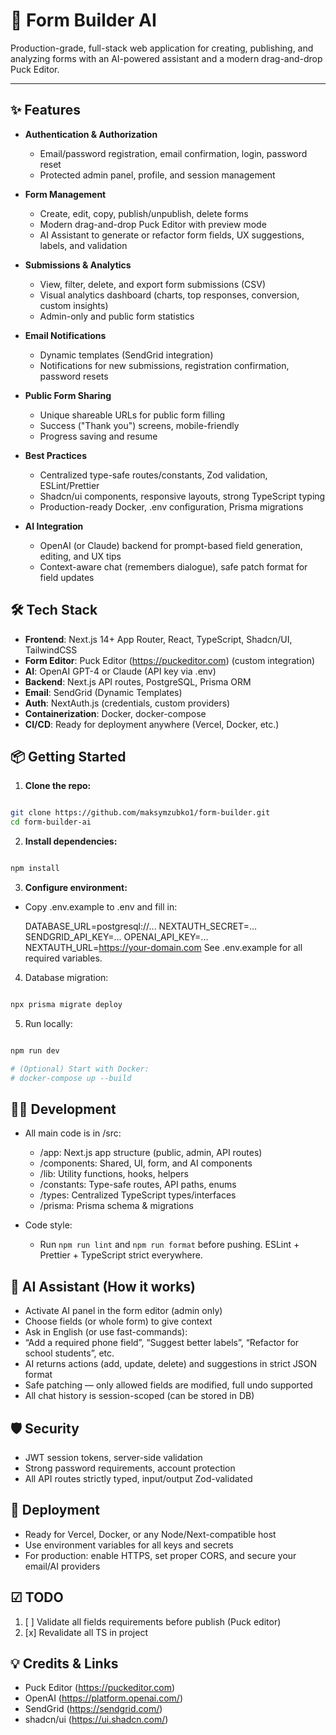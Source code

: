 # 📝 Form Builder AI

Production-grade, full-stack web application for creating, publishing, and analyzing forms with an AI-powered assistant and a modern drag-and-drop Puck Editor.

---

## ✨ Features

- **Authentication & Authorization**
  - Email/password registration, email confirmation, login, password reset 
  - Protected admin panel, profile, and session management

- **Form Management**
  - Create, edit, copy, publish/unpublish, delete forms
  - Modern drag-and-drop Puck Editor with preview mode
  - AI Assistant to generate or refactor form fields, UX suggestions, labels, and validation

- **Submissions & Analytics**
  - View, filter, delete, and export form submissions (CSV)
  - Visual analytics dashboard (charts, top responses, conversion, custom insights)
  - Admin-only and public form statistics

- **Email Notifications**
  - Dynamic templates (SendGrid integration)
  - Notifications for new submissions, registration confirmation, password resets

- **Public Form Sharing**
  - Unique shareable URLs for public form filling
  - Success ("Thank you") screens, mobile-friendly
  - Progress saving and resume

- **Best Practices**
  - Centralized type-safe routes/constants, Zod validation, ESLint/Prettier
  - Shadcn/ui components, responsive layouts, strong TypeScript typing
  - Production-ready Docker, .env configuration, Prisma migrations

- **AI Integration**
  - OpenAI (or Claude) backend for prompt-based field generation, editing, and UX tips
  - Context-aware chat (remembers dialogue), safe patch format for field updates

## 🛠️ Tech Stack

- **Frontend**: Next.js 14+ App Router, React, TypeScript, Shadcn/UI, TailwindCSS
- **Form Editor**: Puck Editor (https://puckeditor.com) (custom integration)
- **AI**: OpenAI GPT-4 or Claude (API key via .env)
- **Backend**: Next.js API routes, PostgreSQL, Prisma ORM
- **Email**: SendGrid (Dynamic Templates)
- **Auth**: NextAuth.js (credentials, custom providers)
- **Containerization**: Docker, docker-compose
- **CI/CD**: Ready for deployment anywhere (Vercel, Docker, etc.)

## 📦 Getting Started

1. **Clone the repo:**
```bash 

git clone https://github.com/maksymzubko1/form-builder.git
cd form-builder-ai
```

2. **Install dependencies:**
```bash 

npm install
```

3. **Configure environment:**
- Copy .env.example to .env and fill in:


    DATABASE_URL=postgresql://...
    NEXTAUTH_SECRET=...
    SENDGRID_API_KEY=...
    OPENAI_API_KEY=...
    NEXTAUTH_URL=https://your-domain.com
    See .env.example for all required variables.


4. Database migration:
```bash

npx prisma migrate deploy
```

5. Run locally:
```bash

npm run dev

# (Optional) Start with Docker:
# docker-compose up --build
```

## 🧑‍💻 Development

- All main code is in /src:
  - /app: Next.js app structure (public, admin, API routes)
  - /components: Shared, UI, form, and AI components
  - /lib: Utility functions, hooks, helpers
  - /constants: Type-safe routes, API paths, enums
  - /types: Centralized TypeScript types/interfaces
  - /prisma: Prisma schema & migrations

- Code style:
  - Run ```npm run lint``` and ```npm run format``` before pushing.
  ESLint + Prettier + TypeScript strict everywhere.

## 🤖 AI Assistant (How it works)

- Activate AI panel in the form editor (admin only)
- Choose fields (or whole form) to give context
- Ask in English (or use fast-commands):
- “Add a required phone field”, “Suggest better labels”, “Refactor for school students”, etc.
- AI returns actions (add, update, delete) and suggestions in strict JSON format
- Safe patching — only allowed fields are modified, full undo supported
- All chat history is session-scoped (can be stored in DB)

## 🛡️ Security

- JWT session tokens, server-side validation
- Strong password requirements, account protection
- All API routes strictly typed, input/output Zod-validated

## 🚀 Deployment

- Ready for Vercel, Docker, or any Node/Next-compatible host 
- Use environment variables for all keys and secrets
- For production: enable HTTPS, set proper CORS, and secure your email/AI providers

## ☑ TODO
1. [ ] Validate all fields requirements before publish (Puck editor)
2. [x] Revalidate all TS in project


## 💡 Credits & Links
- Puck Editor (https://puckeditor.com)
- OpenAI (https://platform.openai.com/)
- SendGrid (https://sendgrid.com/)
- shadcn/ui (https://ui.shadcn.com/)